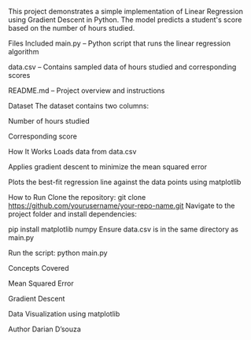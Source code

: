 This project demonstrates a simple implementation of Linear Regression using Gradient Descent in Python. The model predicts a student's score based on the number of hours studied.

Files Included
main.py – Python script that runs the linear regression algorithm

data.csv – Contains sampled data of hours studied and corresponding scores

README.md – Project overview and instructions

Dataset
The dataset contains two columns:

Number of hours studied

Corresponding score

How It Works
Loads data from data.csv

Applies gradient descent to minimize the mean squared error

Plots the best-fit regression line against the data points using matplotlib

How to Run
Clone the repository:
git clone https://github.com/yourusername/your-repo-name.git
Navigate to the project folder and install dependencies:


pip install matplotlib numpy
Ensure data.csv is in the same directory as main.py

Run the script:
python main.py



Concepts Covered

Mean Squared Error

Gradient Descent

Data Visualization using matplotlib

Author
Darian D’souza
